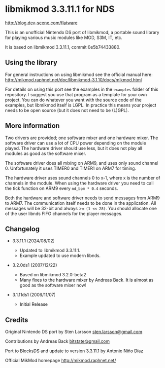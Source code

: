 # libmikmod 3.3.11.1 for NDS

http://blog.dev-scene.com/flatware

This is an unofficial Nintendo DS port of libmikmod, a portable sound
library for playing various music modules like MOD, S3M, IT, etc.

It is based on libmikmod 3.3.11.1, commit 0e5b74433880.

## Using the library

For general instructions on using libmikmod see the official manual here:
http://mikmod.raphnet.net/doc/libmikmod-3.1.10/docs/mikmod.html

For details on using this port see the examples in the `examples` folder of this
repository. I suggest you use that program as a template for your own project. You
can do whatever you want with the source code of the examples, but libmikmod
itself is LGPL. In practice this means your project needs to be open source (but
it does not need to be (L)GPL).

## More information

Two drivers are provided; one software mixer and one hardware mixer. The
software driver can use a lot of CPU power depending on the module played. The
hardware driver should use less, but it does not play all modules as good as the
software mixer.

The software driver does all mixing on ARM9, and uses only sound channel 0.
Unfortunately it uses TIMER0 and TIMER1 on ARM7 for timing.

The hardware driver uses sound channels 0 to x-1, where x is the number of
channels in the module. When using the hardware driver you need to call the tick
function on ARM9 every `md_bpm * 0.4` seconds.

Both the hardware and software driver needs to send messages from ARM9 to ARM7.
The communication itself needs to be done in the application. All messages will
be 32-bit and always >= `(1 << 28)`. You should allocate one of the user libnds
FIFO channels for the player messages.

## Changelog

- 3.3.11.1 (2024/08/02)
  - Updated to libmikmod 3.3.11.1.
  - Example updated to use modern libnds.

- 3.2.0ds1 (2007/12/22)
  - Based on libmikmod 3.2.0-beta2
  - Many fixes to the hardware mixer by Andreas Back. It is almost as good as
    the software mixer now!

- 3.1.11ds1 (2006/11/07)
  - Initial Release

## Credits

Original Nintendo DS port by Sten Larsson
sten.larsson@gmail.com

Contributions by Andreas Back
bitstate@gmail.com

Port to BlocksDS and update to version 3.3.11.1 by Antonio Niño Díaz

Official MikMod homepage
http://mikmod.raphnet.net/
